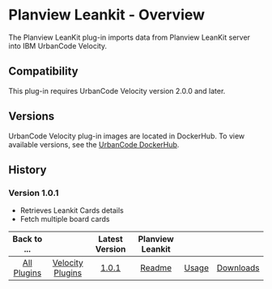 
# Planview Leankit - Overview

The Planview LeanKit plug-in imports data from Planview LeanKit server into IBM UrbanCode Velocity.


## Compatibility

This plug-in requires UrbanCode Velocity version 2.0.0 and later.

## Versions

UrbanCode Velocity plug-in images are located in DockerHub. To view available versions, see the [UrbanCode
DockerHub](https://hub.docker.com/r/urbancode/ucv-ext-leankit/tags).

## History

### Version 1.0.1

* Retrieves Leankit Cards details
* Fetch multiple board cards

|Back to ...||Latest Version|Planview Leankit |||
| :---: | :---: | :---: | :---: | :---: | :---: |
|[All Plugins](../../index.md)|[Velocity Plugins](../README.md)|[1.0.1](https://raw.githubusercontent.com/UrbanCode/IBM-UCV-PLUGINS/main/files/ucv-ext-leankit/ucv-ext-leankit:1.0.1.tar.7z.001)|[Readme](README.md)|[Usage](usage.md)|[Downloads](downloads.md)|

